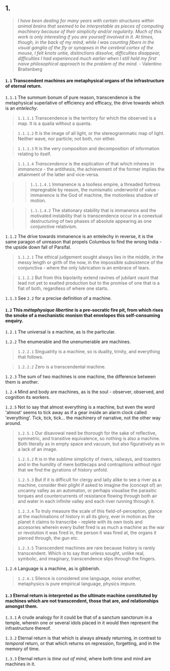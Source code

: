 ## 1.

> _I have been dealing for many years with certain structures within animal brains that seemed to be interpretable as pieces of computing machinery because of their simplicity and/or regularity. Much of this work is only interesting if you are yourself involved in it. At times, though, in the back of my mind, while I was counting fibers in the visual ganglia of the fly or synapses in the cerebral cortex of the mouse, I felt knots untie, distinctions dissolve, difficulties disappear, difficulties I had experienced much earlier when I still held my first naive philosophical approach to the problem of the mind._ - Valentino Braitenberg

#### `1.1` Transcendent machines are metaphysical organs of the infrastructure of eternal return. 

`1.1.1` The summum bonum of pure reason, transcendence is the metaphysical superlative of efficiency and efficacy, the drive towards which is an _entelechy_.

> `1.1.1.1` Transcendence is the territory for which the observed is a map. It is a qualia without a quanta. 

> `1.1.1.2` It is the image of all light, or the stereogrammatic map of light. Neither wave, nor particle; not both, nor either.

> `1.1.1.3` It is the very composition and decomposition of information relating to itself. 

> `1.1.1.4` _Transcendence_ is the explication of that which inheres in _immanence_ - the antithesis, the achievement of the former implies the attainment of the latter and vice-versa.

>> `1.1.1.4.1` Immanence is a toolless empire, a threaded fortress impregnable by reason, the numismatic underworld of value - immanence is the God of machine, the motionless shadow of motion.

>> `1.1.1.4.2` The stationary stability that is immanence and the motivated instability that is transcendence occur in a conextual destructuring of two phases of absolute appearing as one conjunctive relativism.

`1.1.2` The drive towards immanence is an entelechy in reverse, it is the same paragon of unreason that propels Columbus to find the wrong India - the upside down fall of Parsifal.

> `1.1.2.1` The ethical judgement sought always lies in the middle, in the messy length or girth of the now, in the impossible subsistence of the conjunctiva - where the only lubrication is an embrace of tears.

> `1.1.2.2` But from this bipolarity extend ravines of jubilant vaunt that lead not yet to exalted production but to the promise of one that is a fiat of both, regardless of where one starts. 

`1.1.3` See `2.2` for a precise definition of a machine.


#### `1.2` This _métaphysique libertine_ is a pre-socratic fire pit, from which rises the smoke of a mechanistic monism that envelopes this self-consuming enquiry. 

`1.2.1` The universal is a machine, as is the particular. 

`1.2.2` The enumerable and the unenumerable are machines. 

> `1.2.2.1` Singualrity is a machine, so is duality, trinity, and everything that follows. 

> `1.2.2.2` Zero is a transcendental machine.

`1.2.3` The sum of two machines is one machine, the difference between them is another.

`1.2.4` Mind and body are machines, as is the soul - observer, observed, and cognition its workers.

`1.2.5` Not to say that almost everything is a machine, but even the word 'almost' seems to tick away as if a gear inside an alarm clock called 'everything'. Tick, tick, tick... the machinery of narrative, not the other way around.

> `1.2.5.1` Our disavowal need be thorough for the sake of reflective, symmetric, and transitive equivalence, so nothing is also a machine. Both literally as in empty space and vacuum, but also figuratively as in a lack of an image.

> `1.2.5.2` It is in the sublime simplicity of rivers, railways, and toasters and in the humility of mere bottlecaps and contraptions without rigor that we find the gyrations of history unfold.

> `1.2.5.3` But if it is difficult for clergy and laity alike to see a river as a machine, consider their plight if asked to imagine the (concept of) an uncanny valley as an automaton, or perhaps visualise the parasitic torques and countercurrents of resistance flowing through both air and water in each infinite valley and each river running through it.

> `1.2.3.4` To truly measure the scale of this field-of-perception, glance at the machinations of history in all its glory, ever in motion as the planet it claims to transcribe - replete with its own tools and accesories wherein every bullet fired is as much a machine as the war or revolution it was fired in, the person it was fired at, the organs it pierced through, the gun etc. 

> `1.2.3.5` Transcendent machines are rare because history is rarely transcendent. Which is to say that unless sought, unlike real, symbolic, and imaginary, transcendence slips through the fingers.

`1.2.6` Language is a machine, as is gibberish. 

> `1.2.6.1` Silence is considered one language, noise another, metaphysics is pure empirical language, physics impure.

#### `1.3` Eternal return is interpreted as the ultimate machine constituted by machines which are not transcendent, those that are, and relationships amongst them.

`1.3.1` A crude analogy for it could be that of a sanctum sanctorum in a temple, wherein one or several idols placed in it would then represent the infrastructure thereof.

`1.3.2` Eternal return is that which is always already returning, in contrast to _temporal_ return, or that which returns on repression, forgetting, and in the memory of time. 

`1.3.3` Eternal return is _time out of mind_, where both time and mind are machines in it.
